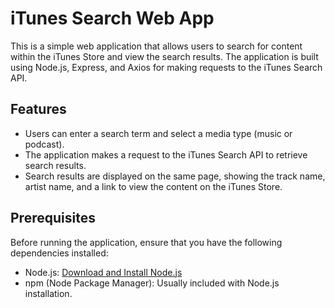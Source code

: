 # iTunes Search Web App

This is a simple web application that allows users to search for content within the iTunes Store and view the search results. The application is built using Node.js, Express, and Axios for making requests to the iTunes Search API.

## Features

- Users can enter a search term and select a media type (music or podcast).
- The application makes a request to the iTunes Search API to retrieve search results.
- Search results are displayed on the same page, showing the track name, artist name, and a link to view the content on the iTunes Store.

## Prerequisites

Before running the application, ensure that you have the following dependencies installed:

- Node.js: [Download and Install Node.js](https://nodejs.org/)
- npm (Node Package Manager): Usually included with Node.js installation.
